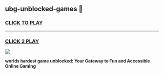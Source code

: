 
## ubg-unblocked-games 👋
<h3>
<a href="https://premium.freeplayer.one?title=ubg-unblocked-games&ref=14F">CLICK TO PLAY</a></h3>
<hr>

<h3>
<a href="https://premium.freeplayer.one?title=ubg-unblocked-games&ref=14F">CLICK 2 PLAY</a>
  
</h3>

<a href="https://premium.freeplayer.one?title=ubg-unblocked-games&ref=12F/"><img src="https://clearcache.store/games.png"></a>


**worlds hardest game unblocked: Your Gateway to Fun and Accessible Online Gaming**
